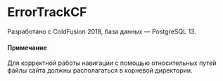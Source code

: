 # ErrorTrackCF
Разработано с ColdFusion 2018, база данных — PostgreSQL 13.
#### Примечание
Для корректной работы навигации с помощью относительных путей файлы сайта должны располагаться в корневой директории.